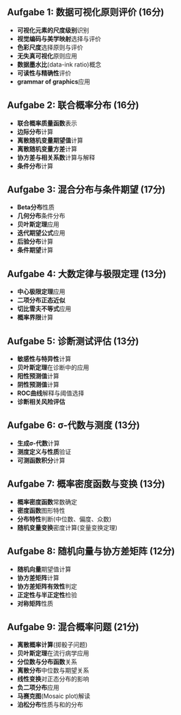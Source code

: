 
## Aufgabe 1: 数据可视化原则评价 (16分)

- **可视化元素的尺度级别**识别
- **视觉编码与美学映射**选择与评价
- **色彩尺度**选择原则与评价
- **无失真可视化**原则应用
- **数据墨水比**(data-ink ratio)概念
- **可读性与精确性**评价
- **grammar of graphics**应用

## Aufgabe 2: 联合概率分布 (16分)

- **联合概率质量函数**表示
- **边际分布**计算
- **离散随机变量期望值**计算
- **离散随机变量方差**计算
- **协方差与相关系数**计算与解释
- **条件分布**计算

## Aufgabe 3: 混合分布与条件期望 (17分)

- **Beta分布**性质
- **几何分布**条件分布
- **贝叶斯定理**应用
- **迭代期望公式**应用
- **后验分布**计算
- **条件期望**计算

## Aufgabe 4: 大数定律与极限定理 (13分)

- **中心极限定理**应用
- **二项分布正态近似**
- **切比雪夫不等式**应用
- **概率界限**计算

## Aufgabe 5: 诊断测试评估 (13分)

- **敏感性与特异性**计算
- **贝叶斯定理**在诊断中的应用
- **阳性预测值**计算
- **阴性预测值**计算
- **ROC曲线**解释与阈值选择
- **诊断相关风险评估**

## Aufgabe 6: σ-代数与测度 (13分)

- **生成σ-代数**计算
- **测度定义与性质**验证
- **可测函数积分**计算

## Aufgabe 7: 概率密度函数与变换 (13分)

- **概率密度函数**常数确定
- **密度函数**图形特性
- **分布特性**判断(中位数、偏度、众数)
- **随机变量变换**密度计算(变量变换定理)

## Aufgabe 8: 随机向量与协方差矩阵 (12分)

- **随机向量**期望值计算
- **协方差矩阵**计算
- **协方差矩阵有效性**判定
- **正定性与半正定性**检验
- **对称矩阵**性质

## Aufgabe 9: 混合概率问题 (21分)

- **离散概率计算**(掷骰子问题)
- **贝叶斯定理**在流行病学应用
- **分位数与分布函数**关系
- **离散分布**中位数与期望关系
- **线性变换**对正态分布的影响
- **负二项分布**应用
- **马赛克图**(Mosaic plot)解读
- **泊松分布**性质与和的分布